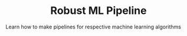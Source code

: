 <h1 align="center"> Robust ML Pipeline</h1>

Learn how to make pipelines for respective machine learning algorithms
